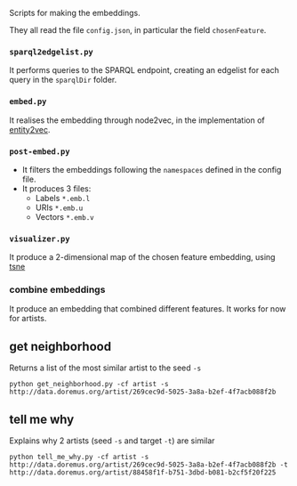 Scripts for making the embeddings.

They all read the file `config.json`, in particular the field `chosenFeature`.

### `sparql2edgelist.py`

It performs queries to the SPARQL endpoint, creating an edgelist for each query in the `sparqlDir` folder.

### `embed.py`

It realises the embedding through node2vec, in the implementation of [entity2vec](https://github.com/MultimediaSemantics/entity2vec/blob/master/entity2vec/node2vec.py).

### `post-embed.py`

- It filters the embeddings following the `namespaces` defined in the config file.
- It produces 3 files:
  - Labels `*.emb.l`
  - URIs `*.emb.u`
  - Vectors `*.emb.v`

### `visualizer.py`

It produce a 2-dimensional map of the chosen feature embedding, using [tsne](https://github.com/MarcCote/learn2track/blob/master/learn2track/tsne.py)

### combine embeddings

It produce an embedding that combined different features.
It works for now for artists.

## get neighborhood

Returns a list of the most similar artist to the seed `-s`

    python get_neighborhood.py -cf artist -s http://data.doremus.org/artist/269cec9d-5025-3a8a-b2ef-4f7acb088f2b

## tell me why

Explains why 2 artists (seed `-s` and target `-t`) are similar

    python tell_me_why.py -cf artist -s http://data.doremus.org/artist/269cec9d-5025-3a8a-b2ef-4f7acb088f2b -t http://data.doremus.org/artist/88458f1f-b751-3dbd-b081-b2cf5f20f225

